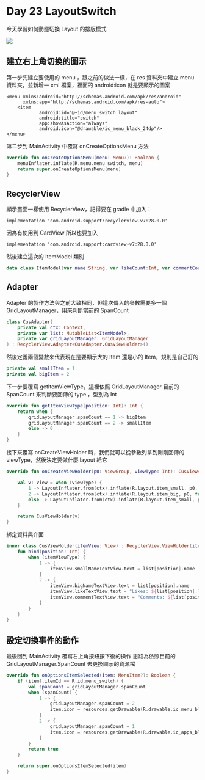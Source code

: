 Day 23 LayoutSwitch
===

今天學習如何動態切換 Layout 的排版模式

![](https://i.imgur.com/AIMAsi3.gif)

## 建立右上角切換的圖示

第一步先建立要使用的 menu ，跟之前的做法一樣，在 res 資料夾中建立 menu 資料夾，並新增一 xml 檔案，裡面的 android:icon 就是要顯示的圖案

```xml=
<menu xmlns:android="http://schemas.android.com/apk/res/android"
      xmlns:app="http://schemas.android.com/apk/res-auto">
    <item
            android:id="@+id/menu_switch_layout"
            android:title="switch"
            app:showAsAction="always"
            android:icon="@drawable/ic_menu_black_24dp"/>
</menu>
```

第二步到 MainActivity 中覆寫 onCreateOptionsMenu 方法
```kotlin
override fun onCreateOptionsMenu(menu: Menu?): Boolean {
    menuInflater.inflate(R.menu.menu_switch, menu)
    return super.onCreateOptionsMenu(menu)
}
```
## RecyclerView
顯示畫面一樣使用 RecyclerView，記得要在 gradle 中加入：
```
implementation 'com.android.support:recyclerview-v7:28.0.0'
```
因為有使用到 CardView 所以也要加入
```
implementation 'com.android.support:cardview-v7:28.0.0'
```
然後建立這次的 ItemModel 類別
```kotlin
data class ItemModel(var name:String, var likeCount:Int, var commentCount:Int)
```
## Adapter
Adapter 的製作方法與之前大致相同，但這次傳入的參數需要多一個 GridLayoutManager，用來判斷當前的 SpanCount

```kotlin
class CusAdapter(
    private val ctx: Context,
    private var list: MutableList<ItemModel>,
    private var gridLayoutManager: GridLayoutManager
) : RecyclerView.Adapter<CusAdapter.CusViewHolder>() 
```
然後定義兩個變數來代表現在是要顯示大的 Item 還是小的 Item，規則是自己訂的
```kotlin
private val smallItem = 1
private val bigItem = 2
```
下一步要覆寫 getItemViewType，這裡依照 GridLayoutManager 目前的 SpanCount 來判斷要回傳的 type ，型別為 Int
```kotlin
override fun getItemViewType(position: Int): Int {
    return when {
        gridLayoutManager.spanCount == 1 -> bigItem
        gridLayoutManager.spanCount == 2 -> smallItem
        else -> 0
    }
}
```
接下來覆寫 onCreateViewHolder 時，我們就可以從參數列拿到剛剛回傳的 viewType，然後決定要做什麼 layout 給它
```kotlin
override fun onCreateViewHolder(p0: ViewGroup, viewType: Int): CusViewHolder {

    val v: View = when (viewType) {
        1 -> LayoutInflater.from(ctx).inflate(R.layout.item_small, p0, false)
        2 -> LayoutInflater.from(ctx).inflate(R.layout.item_big, p0, false)
        else -> LayoutInflater.from(ctx).inflate(R.layout.item_small, p0, false)
    }

    return CusViewHolder(v)
}
```
綁定資料與介面
```kotlin
inner class CusViewHolder(itemView: View) : RecyclerView.ViewHolder(itemView) {
    fun bind(position: Int) {
        when (itemViewType) {
            1 -> {
                itemView.smallNameTextView.text = list[position].name
            }
            2 -> {
                itemView.bigNameTextView.text = list[position].name
                itemView.likeTextView.text = "Likes: ${list[position].likeCount}"
                itemView.commentTextView.text = "Comments: ${list[position].commentCount}"
            }
        }
    }
}
```
## 設定切換事件的動作
最後回到 MainActivity 覆寫右上角按鈕按下後的操作
思路為依照目前的 GridLayoutManager.SpanCount 去更換圖示的資源檔

```kotlin
override fun onOptionsItemSelected(item: MenuItem?): Boolean {
    if (item?.itemId == R.id.menu_switch) {
        val spanCount = gridLayoutManager.spanCount
        when (spanCount) {
            1 -> {
                gridLayoutManager.spanCount = 2
                item.icon = resources.getDrawable(R.drawable.ic_menu_black_24dp, null)
            }
            2 -> {
                gridLayoutManager.spanCount = 1
                item.icon = resources.getDrawable(R.drawable.ic_apps_black_24dp, null)
            }
        }
        return true
    }

    return super.onOptionsItemSelected(item)
}
```